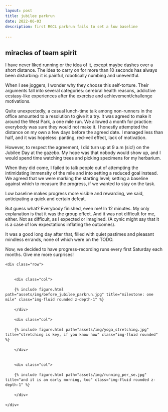 ```yaml
---
layout: post
title: jubilee parkrun
date: 2022-06-03 
description: first RGCL parkrun fails to set a low baseline

---
```


<h2 class="title">miracles of team spirit</h2>

I have never liked running or the idea of it, except maybe dashes over a short distance.
The idea to carry on for more than 10 seconds has always been disturbing: it is painful, robotically numbing and uneventful.

When I see joggers, I wonder why they choose this self-torture. Their arguments fall into several categories: cerebral health reasons, addictive ecstasy-like experiences after the exercise and achievement/challenge motivations. 

Quite unexpectedly, a casual lunch-time talk among non-runners in the office amounted to a resolution to give it a try. It was agreed to make it around the West Park, a one mile run. We allowed a month for practice: everybody was sure they would not make it. I honestly attempted the distance on my own a few days before the agreed date. I managed less than half, and it was hopeless: panting, red-veil effect, lack of motivation.

However, to respect the agreement, I did turn up at 9 a.m (sic!) on the Jubilee Day at the gazebo. My hope was that nobody would show up, and I would spend time watching trees and picking specimens for my herbarium.

When they did come, I failed to talk people out of attempting the intimidating immensity of the mile and into setting a reduced goal instead. We agreed that we were marking the starting level; setting a baseline against which to measure the progress, if we wanted to stay on the task. 

Low baseline makes progress more visible and rewarding, we said, anticipating a quick and certain defeat. 

But guess what? Everybody finished, even me! In 12 minutes. 
My only explanation is that it was the group effect. And it was not difficult for me, either. Not as difficult, as I expected or imagined. (A cynic might say that it is a case of low expectations inflating the outcomes). 
  
It was a good long day after that, filled with quiet pastimes and pleasant mindless errands, none of which were on the TODO. 

Now, we decided to have progress-recording runs every first Saturday each months. 
Give me more surprises! 

[//]: # (<div class="container">)

[//]: # (  <div class="row row-cols-1 row-cols-sm-2 row-cols-md-3 g-3">)

[//]: # ()
[//]: # (    <div class="col">)

[//]: # (      <figure>)

[//]: # (        <img src="assets/img/before_jubilee_parkrun.jpg" class="img-fluid rounded z-depth-1" alt="milestone: one mile">)

[//]: # (        <figcaption>milestone: one mile</figcaption>)

[//]: # (      </figure>)

[//]: # (    </div>)

[//]: # ()
[//]: # (    <div class="col">)

[//]: # (      <figure>)

[//]: # (        <img src="assets/img/yoga_stretching.jpg" class="img-fluid rounded" alt="stretching is key, if you know how">)

[//]: # (        <figcaption>stretching is key, if you know how</figcaption>)

[//]: # (      </figure>)

[//]: # (    </div>)

[//]: # ()
[//]: # (    <div class="col">)

[//]: # (      <figure>)

[//]: # (        <img src="assets/img/running_per_se.jpg" class="img-fluid rounded z-depth-1" alt="and it is an early morning, too">)

[//]: # (        <figcaption>and it is an early morning, too</figcaption>)

[//]: # (      </figure>)

[//]: # (    </div>)

[//]: # ()
[//]: # (  </div>)

[//]: # (</div>)

<div class="container">

	<div class="row">


		<div class="col">

		{% include figure.html path="assets/img/before_jubilee_parkrun.jpg" title="milestone: one mile" class="img-fluid rounded z-depth-1" %}

		</div>

		<div class="col">

		{% include figure.html path="assets/img/yoga_stretching.jpg" title="stretching is key, if you know how" class="img-fluid rounded" %}

		</div>

		
		<div class="col">

		{% include figure.html path="assets/img/running_per_se.jpg" title="and it is an early morning, too" class="img-fluid rounded z-depth-1" %}

		</div>

	</div>

</div>

